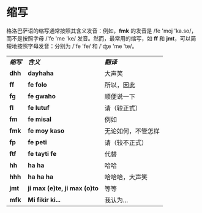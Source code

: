 <h1>缩写</h1>
<p>
</p>
<p>格洛巴萨语的缩写通常按照其含义发音：例如，<strong>fmk</strong> 的发音是 /fe 'moj 'ka.so/，而不是按照字母 /'fe 'me 'ke/ 发音。然而，最常用的缩写，如
	<strong>ff</strong> 和 <strong>jmt</strong>，可以简短地按照字母发音：分别为 /'fe 'fe/ 和 /'ʤe 'me 'te/。</p>
<table style="width:100%">
	<tbody>
		<tr>
			<td><b><i>缩写</i></b></td>
			<td><b><i>含义</i></b></td>
			<td><b><i>翻译</i></b></td>
		</tr>
		<tr>
			<td><b>dhh</b></td>
			<td><b>dayhaha</b></td>
			<td>大声笑</td>
		</tr>
		<tr>
			<td><b>ff</b></td>
			<td><b>fe folo</b></td>
			<td>所以，因此</td>
		</tr>
		<tr>
			<td><b>fg</b></td>
			<td><b>fe gwaho</b></td>
			<td>顺便说一下</td>
		</tr>
		<tr>
			<td><b>fl</b></td>
			<td><b>fe lutuf</b></td>
			<td>请（较正式）</td>
		</tr>
		<tr>
			<td><b>fm</b></td>
			<td><b>fe misal</b></td>
			<td>例如</td>
		</tr>
		<tr>
			<td><b>fmk</b></td>
			<td><b>fe moy kaso</b></td>
			<td>无论如何，不管怎样</td>
		</tr>
		<tr>
			<td><b>fp</b></td>
			<td><b>fe peti</b></td>
			<td>请（较不正式）</td>
		</tr>
		<tr>
			<td><b>ftf</b></td>
			<td><b>fe tayti fe</b></td>
			<td>代替</td>
		</tr>
		<tr>
			<td><b>hh</b></td>
			<td><b>ha ha</b></td>
			<td>哈哈</td>
		</tr>
		<tr>
			<td><b>hhh</b></td>
			<td><b>ha ha ha</b></td>
			<td>哈哈哈，大声笑</td>
		</tr>
		<tr>
			<td><b>jmt</b></td>
			<td><b>ji max (e)te, ji max (o)to</b></td>
			<td>等等</td>
		</tr>
		<tr>
			<td><b>mfk</b></td>
			<td><b>Mi fikir ki...</b></td>
			<td>我认为...</td>
		</tr>
	</tbody>
</table>
<p></p>
